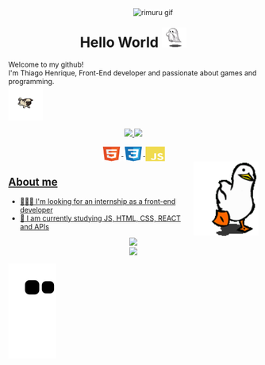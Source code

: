 <!--first-gif-->
<img align="right" src=".github/workflows/rimuru.gif" alt="rimuru gif"  width="50%"/>

<!--profile-->
 <h1 align="center">Hello World <img src=".github/workflows/ghost.gif" alt="ghost gif" width="50px"></h1>
 <p align="left">Welcome to my github!
 <br>
  I'm Thiago Henrique, Front-End developer and
 passionate about games and programming.
  <br>
 <img src=".github/workflows/pug.gif" alt="pug gif" width="70px">
 </p>
 
 <!-- github -->
 <div align="center">
    <a href="https://github.com/ythiago03">
  <img height="150em" src="https://github-readme-stats.vercel.app/api?username=ythiago03&show_icons=true&theme=tokyonight&include_all_commits=true&count_private=true"/>
 <img height="150em" src="https://github-readme-stats.vercel.app/api/top-langs/?username=ythiago03&layout=compact&langs_count=7&theme=tokyonight"/>
</div>
 
 <!-- icons -->
<div style="display: inline_block"
     align="center"><br>
   <img align="center" alt="thi-HTML" height="30" width="40" src="https://raw.githubusercontent.com/devicons/devicon/master/icons/html5/html5-original.svg">
   <img align="center" alt="thi-CSS" height="30" width="40" src="https://raw.githubusercontent.com/devicons/devicon/master/icons/css3/css3-original.svg">
   <img align="center" alt="thi-Js" height="30" width="40" src="https://raw.githubusercontent.com/devicons/devicon/master/icons/javascript/javascript-plain.svg"> 
</div>
  <!--pato-->
  <img align="right" alt="pato gif" height="150" src=".github/workflows/pato-juan.gif" >

 <!--about-->
 <h2> About me</h2>
 <ul>
     <li> 👨🏻‍💻 I'm looking for an internship as a front-end developer</li>
     <li>🌱 I am currently studying JS, HTML, CSS, REACT and APIs</li>
  
 </ul>
 <!--contact-->
  <div align="center">
     <a href="https://www.instagram.com/https_._._th/" ><img src="https://img.shields.io/badge/-Instagram-%23E4405F?style=for-the-badge&logo=instagram&logoColor=white"    target="_blank"></a><br>
<a href="https://www.linkedin.com/in/thiago-fid%C3%AAncio-a24578224/" target="_blank" ><img src="https://img.shields.io/badge/-LinkedIn-%230077B5?style=for-the-badge&logo=linkedin&logoColor=white" target="_blank"></a> 
  </div>

 <!--snake-->
 ![Snake animation](https://github.com/ythiago03/ythiago03/blob/output/github-contribution-grid-snake.svg)

